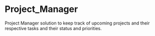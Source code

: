 # Project_Manager
Project Manager solution to keep track of upcoming projects and their respective tasks and their status and priorities.
